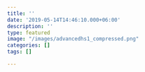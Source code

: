 ```yaml
---
title: ''
date: '2019-05-14T14:46:10.000+06:00'
description: ''
type: featured
image: "/images/advancedhs1_compressed.png"
categories: []
tags: []

---
```

